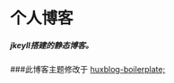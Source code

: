 # 个人博客

##### jkeyll搭建的静态博客。

###此博客主题修改于 [huxblog-boilerplate;](http://huangxuan.me/huxblog-boilerplate/)